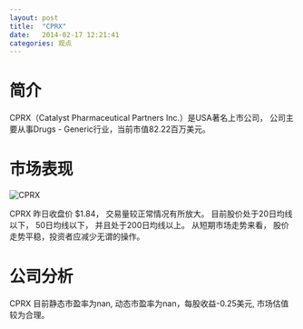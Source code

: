 ```yaml
---
layout: post
title:  "CPRX"
date:   2014-02-17 12:21:41
categories: 观点
---
```


# 简介
CPRX（Catalyst Pharmaceutical Partners Inc.）是USA著名上市公司，
公司主要从事Drugs - Generic行业，当前市值82.22百万美元。

# 市场表现

![CPRX](http://finviz.com/chart.ashx?t=CPRX&ty=c&ta=1&p=d&s=l)

CPRX 昨日收盘价 $1.84，
交易量较正常情况有所放大。
目前股价处于20日均线以下，
50日均线以下，
并且处于200日均线以上。
从短期市场走势来看，
股价走势平稳，投资者应减少无谓的操作。

# 公司分析
CPRX 目前静态市盈率为nan, 动态市盈率为nan，每股收益-0.25美元,
市场估值较为合理。

